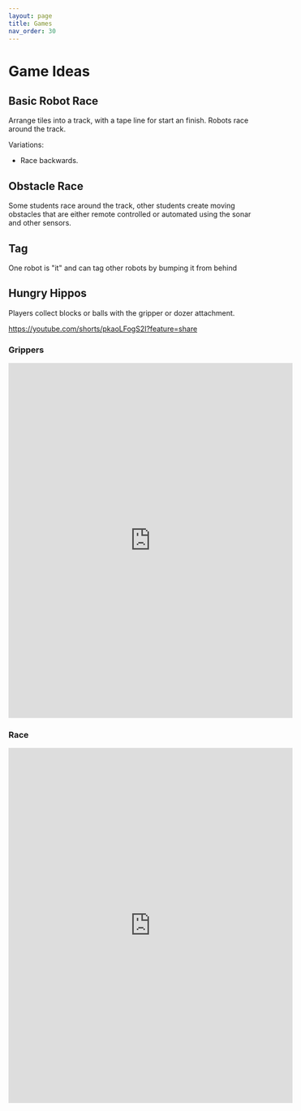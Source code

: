 ```yaml
---
layout: page
title: Games
nav_order: 30
---
```


# Game Ideas

## Basic Robot Race

Arrange tiles into a track, with a tape line for start an finish. Robots race around the track. 

Variations:
* Race backwards.

## Obstacle Race

Some students race around the track, other students create moving obstacles
that are either remote controlled or automated using the sonar and other sensors. 


## Tag 

One robot is "it" and can tag other robots by bumping it from behind


## Hungry Hippos

Players collect blocks or balls with the gripper or dozer attachment. 


https://youtube.com/shorts/pkaoLFogS2I?feature=share


### Grippers
<iframe width="560" height="700" src="https://youtube.com/embed/pkaoLFogS2I?feature=share" title="YouTube video player" frameborder="0" allow="accelerometer; autoplay; clipboard-write; encrypted-media; gyroscope; picture-in-picture; web-share" referrerpolicy="strict-origin-when-cross-origin" allowfullscreen></iframe>

### Race

<iframe width="560" height="700" src="https://youtube.com/embed/LioIMqUmI3M?si=hYn-PWVDpjZP6-Os?feature=share" title="YouTube video player" frameborder="0" allow="accelerometer; autoplay; clipboard-write; encrypted-media; gyroscope; picture-in-picture; web-share" referrerpolicy="strict-origin-when-cross-origin" allowfullscreen></iframe>

